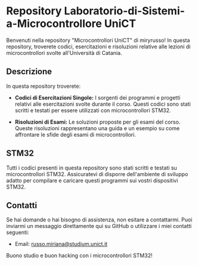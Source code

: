 # Repository Laboratorio-di-Sistemi-a-Microcontrollore UniCT

Benvenuti nella repository "Microcontrollori UniCT" di miryrusso! In questa repository, troverete codici, esercitazioni e risoluzioni relative alle lezioni di microcontrollori svolte all'Università di Catania.

## Descrizione

In questa repository troverete:

- **Codici di Esercitazioni Singole:** I sorgenti dei programmi e progetti relativi alle esercitazioni svolte durante il corso. Questi codici sono stati scritti e testati per essere utilizzati con microcontrollori STM32.

- **Risoluzioni di Esami:** Le soluzioni proposte per gli esami del corso. Queste risoluzioni rappresentano una guida e un esempio su come affrontare le sfide degli esami di microcontrollori.

## STM32

Tutti i codici presenti in questa repository sono stati scritti e testati su microcontrollori STM32. Assicuratevi di disporre dell'ambiente di sviluppo adatto per compilare e caricare questi programmi sui vostri dispositivi STM32.

## Contatti

Se hai domande o hai bisogno di assistenza, non esitare a contattarmi. Puoi inviarmi un messaggio direttamente qui su GitHub o utilizzare i miei contatti seguenti:

- Email: russo.miriana@studium.unict.it

Buono studio e buon hacking con i microcontrollori STM32!

